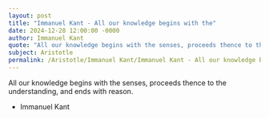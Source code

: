 ```yaml
---
layout: post
title: "Immanuel Kant - All our knowledge begins with the"
date: 2024-12-28 12:00:00 -0000
author: Immanuel Kant
quote: "All our knowledge begins with the senses, proceeds thence to the understanding, and ends with reason."
subject: Aristotle
permalink: /Aristotle/Immanuel Kant/Immanuel Kant - All our knowledge begins with the
---
```


All our knowledge begins with the senses, proceeds thence to the understanding, and ends with reason.

- Immanuel Kant
